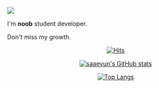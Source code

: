 <img src="https://capsule-render.vercel.app/api?type=Waving&color=gradient&height=250&section=header&text=Hi there👋&fontSize=100" />

I'm <b>noob</b> student developer.

Don't miss my growth.

<div align=center>
  
[![Hits](https://hits.seeyoufarm.com/api/count/incr/badge.svg?url=https%3A%2F%2Fgithub.com%2Fgjbae1212%2FDuggun&count_bg=%23B5E5FF&title_bg=%23FFD1E8&icon=bmw.svg&icon_color=%23E7E7E7&title=hits&edge_flat=false)](https://hits.seeyoufarm.com)

</div>

<div align=center>
  
[![saaeyun's GitHub stats](https://github-readme-stats.vercel.app/api?username=saaeyun&show_icons=true)](https://github.com/saaeyun/github-readme-stats)

[![Top Langs](https://github-readme-stats.vercel.app/api/top-langs/?username=saaeyun&layout=compact)](https://github.com/saaeyun/github-readme-stats)

</div>
